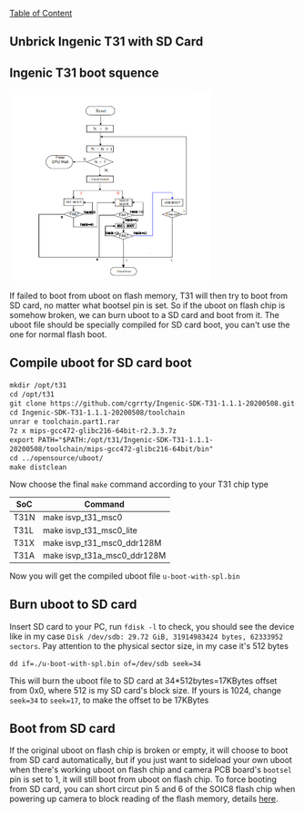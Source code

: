 [Table of Content](../README.md)

Unbrick Ingenic T31 with SD Card
---

## Ingenic T31 boot squence

<img src="../images/t31_boot_sequence.png" width=70% height=70%>

If failed to boot from uboot on flash memory, T31 will then try to boot from SD card, no matter what bootsel pin is set. So if the uboot on flash chip is somehow broken, we can burn uboot to a SD card and boot from it. The uboot file should be specially compiled for SD card boot, you can't use the one for normal flash boot.

## Compile uboot for SD card boot

```
mkdir /opt/t31
cd /opt/t31
git clone https://github.com/cgrrty/Ingenic-SDK-T31-1.1.1-20200508.git
cd Ingenic-SDK-T31-1.1.1-20200508/toolchain
unrar e toolchain.part1.rar
7z x mips-gcc472-glibc216-64bit-r2.3.3.7z
export PATH="$PATH:/opt/t31/Ingenic-SDK-T31-1.1.1-20200508/toolchain/mips-gcc472-glibc216-64bit/bin"
cd ../opensource/uboot/
make distclean
```
Now choose the final `make` command according to your T31 chip type

SoC | Command
------------ | ------------
T31N | make isvp_t31_msc0 
T31L | make isvp_t31_msc0_lite
T31X | make isvp_t31_msc0_ddr128M
T31A | make isvp_t31a_msc0_ddr128M

Now you will get the compiled uboot file `u-boot-with-spl.bin`

## Burn uboot to SD card

Insert SD card to your PC, run `fdisk -l` to check, you should see the device like in my case `Disk /dev/sdb: 29.72 GiB, 31914983424 bytes, 62333952 sectors`. Pay attention to the physical sector size, in my case it's 512 bytes

```
dd if=./u-boot-with-spl.bin of=/dev/sdb seek=34
```
This will burn the uboot file to SD card at 34*512bytes=17KBytes offset from 0x0, where 512 is my SD card's block size. If yours is 1024, change `seek=34` to `seek=17`, to make the offset to be 17KBytes

## Boot from SD card

If the original uboot on flash chip is broken or empty, it will choose to boot from SD card automatically, but if you just want to sideload your own uboot when there's working uboot on flash chip and camera PCB board's `bootsel` pin is set to 1, it will still boot from uboot on flash chip. To force booting from SD card, you can short circut pin 5 and 6 of the SOIC8 flash chip when powering up camera to block reading of the flash memory, details [here](https://github.com/gitgayhub/wiki/blob/master/en/help-uboot.md#shorting-pins-on-flash-chip).
